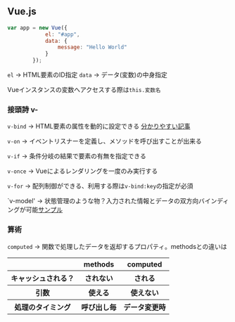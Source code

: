## Vue.js

```js
var app = new Vue({
            el: "#app",
            data: {
                message: "Hello World"
            }
        });
```

`el` -> HTML要素のID指定
`data` -> データ(変数)の中身指定

Vueインスタンスの変数へアクセスする際は`this.変数名`

### 接頭詩 v-

`v-bind` -> HTML要素の属性を動的に設定できる
[分かりやすい記事](https://qiita.com/ota-meshi/items/ffa875daa9ebc9fc57c0)

`v-on` -> イベントリスナーを定義し、メソッドを呼び出すことが出来る

`v-if` -> 条件分岐の結果で要素の有無を指定できる

`v-once` -> Vueによるレンダリングを一度のみ実行する

`v-for` -> 配列制御ができる、利用する際は`v-bind:key`の指定が必須

`v-model' -> 状態管理のような物？入力された情報とデータの双方向バインディングが可能[サンプル](./cdn/model.html)

### 算術

`computed` -> 関数で処理したデータを返却するプロパティ。methodsとの違いは
<table>
    <tr>
        <th></th>
        <th>methods</th>
        <th>computed</th>
    </tr>
    <tr>
        <th>キャッシュされる？</th>
        <th>されない</th>
        <th>される</th>
    </tr>
    <tr>
        <th>引数</th>
        <th>使える</th>
        <th>使えない</th>
    </tr>
    <tr>
        <th>処理のタイミング</th>
        <th>呼び出し毎</th>
        <th>データ変更時</th>
    </tr>
</table>